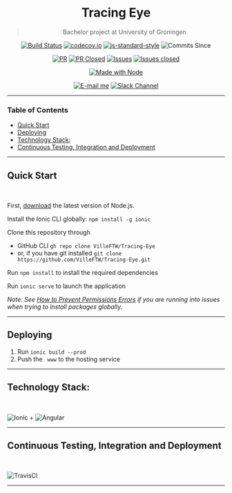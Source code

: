 <div align="center">

# Tracing Eye <br>

> Bachelor project at University of Groningen
  
[![Build Status](https://app.travis-ci.com/VilleFTW/tracing-eye.svg?token=HmAKdxYwy5bzcgZz7Jov&branch=master)](https://app.travis-ci.com/VilleFTW/tracing-eye)
[![codecov.io](https://codecov.io/github/VilleFTW/tracing-eye/coverage.svg?branch=master)](https://codecov.io/github/VilleFTW/tracing-eye?branch=master)
[![js-standard-style](https://img.shields.io/badge/code%20style-standard-brightgreen.svg)](http://standardjs.com/)
![Commits Since](https://img.shields.io/github/commits-since/VilleFTW/tracing-eye}/v1.0.svg)

  
[![PR](https://img.shields.io/github/issues-pr/VilleFTW/tracing-eye.svg)](https://test.com)
[![PR Closed](https://img.shields.io/github/issues-pr-closed/VilleFTW/tracing-eye.svg)](https://test.com)
[![Issues](https://img.shields.io/github/issues/VilleFTW/tracing-eye.svg)](https://test.com)
[![Issues closed](https://img.shields.io/github/issues-closed/VilleFTW/tracing-eye.svg)](https://test.com)

  
[![Made with Node](https://img.shields.io/badge/dynamic/json?label=node&query=%24.engines%5B%22node%22%5D&url=https%3A%2F%2Fraw.githubusercontent.com%2FVilleFTW%2Ftracing-eye%2Fmaster%2Fpackage.json)](https://nodejs.org "Go to Node.js homepage")
  
<!-- https://img.shields.io/badge/Gmail-D14836?style=for-the-badge&logo=gmail&logoColor=white -->
[![E-mail me](https://img.shields.io/badge/Gmail-D14836?style=for-the-badge&logo=gmail&logoColor=white)](https://mail.google.com/mail/?view=cm&fs=1&tf=1&to=s.bighiu@student.rug.nl)
[![Slack Channel](https://img.shields.io/badge/Slack-4A154B?style=for-the-badge&logo=slack&logoColor=white
)](https://join.slack.com/t/rugbscproject-oub4317/shared_invite/zt-17ug9ohdg-9fqYpnBgNeBVY8fKtZ3ZAQ)
  
</div>

<hr>

### Table of Contents

  - [Quick Start](#quick-start)
  - [Deploying](#deploying)
  - [Technology Stack:](#technology-stack)
  - [Continuous Testing, Integration and Deployment](#continuous-testing-integration-and-deployment)

<hr>


## Quick Start
<br>

First, [download](https://nodejs.org/en/download/) the latest version of Node.js.

Install the Ionic CLI globally: `npm install -g ionic`

Clone this repository through 
- GitHub CLI `gh repo clone VilleFTW/Tracing-Eye` 
- or, if you have git installed `git clone https://github.com/VilleFTW/Tracing-Eye.git`

Run `npm install` to install the required dependencies

Run `ionic serve` to launch the application 

_Note: See [How to Prevent Permissions Errors](https://github.com/ionic-team/ionic-conference-app#:~:text=Note%3A%20See%20How%20to%20Prevent%20Permissions%20Errors%20if%20you%20are%20running%20into%20issues%20when%20trying%20to%20install%20packages%20globally.) if you are running into issues when trying to install packages globally._

<hr>

## Deploying
1. Run `ionic build --prod`
2. Push the `
www` to the hosting service

<hr>

## Technology Stack:
<br>

![Ionic](https://img.shields.io/badge/Ionic-3880FF?style=for-the-badge&logo=ionic&logoColor=white) +
![Angular](https://img.shields.io/badge/Angular-DD0031?style=for-the-badge&logo=angular&logoColor=white)

<hr>

 ## Continuous Testing, Integration and Deployment 
 <br>

 ![TravisCI](https://img.shields.io/badge/travis_CI-3EAAAF?style=for-the-badge&logo=travisci&logoColor=white)

<hr>

